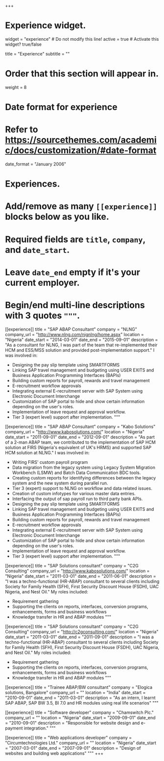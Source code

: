 +++
# Experience widget.
widget = "experience"  # Do not modify this line!
active = true  # Activate this widget? true/false

title = "Experience"
subtitle = ""

# Order that this section will appear in.
weight = 8

# Date format for experience
#   Refer to https://sourcethemes.com/academic/docs/customization/#date-format
date_format = "January 2006"

# Experiences.
#   Add/remove as many `[[experience]]` blocks below as you like.
#   Required fields are `title`, `company`, and `date_start`.
#   Leave `date_end` empty if it's your current employer.
#   Begin/end multi-line descriptions with 3 quotes `"""`.
[[experience]]
  title = "SAP ABAP Consultant"
  company = "NLNG"
  company_url = "http://www.nlng.com/nignlng/home.aspx"
  location = "Nigeria"
  date_start = "2014-03-01"
  date_end = "2015-09-01"
  description = "As a consultant for NLNG, I was part of the team that re-implemented their HCM and ESS/MSS solution and provided post-implementation support."
 I was involved in:
  * Designing the pay slip template using SMARTFORMS
  * Linking SAP travel management and budgeting using USER EXITS and Business Application Programming Interfaces (BAPIs) 
  * Building custom reports for payroll, rewards and travel management
  * E-recruitment workflow approvals
  * Integrating external E-recruitment server with SAP System using Electronic Document Interchange
  * Customization of SAP portal to hide and show certain information depending on the user's roles.
  * Implementation of leave request and approval workflow.
  * Tier 3 (expert level) support after implementation.
  """

[[experience]]
  title = "SAP ABAP Consultant"
  company = "Kabo Solutions"
  company_url = "http://www.kabosolutions.com/"
  location = "Nigeria"
  date_start = "2011-09-01"
  date_end = "2012-09-01"
  description = "As part of a 2-man ABAP team, we contributed to the implementation of SAP HCM solution at FIRS (Nigeria's equivalent of UK's HRMS) and supported SAP HCM solution at NLNG."
 I was involved in:
  *	Writing FIRS' custom payroll program
  * Data migration from the legacy system using Legacy System Migration Workbench (LSMW) and Batch Data Communication BDC tools.
  * Creating custom reports for identifying differences between the legacy system and the new system during parallel run.
  *	Tier 3 (expert) support to NLNG on workflow and data related issues.
  * Creation of custom infotypes for various master data entries.
  * Interfacing the output of sap payroll run to third party bank APIs.
  * Designing the pay slip template using SMARTFORMS
  * Linking SAP travel management and budgeting using USER EXITS and Business Application Programming Interfaces (BAPIs) 
  * Building custom reports for payroll, rewards and travel management
  * E-recruitment workflow approvals
  * Integrating external E-recruitment server with SAP System using Electronic Document Interchange
  * Customization of SAP portal to hide and show certain information depending on the user's roles.
  * Implementation of leave request and approval workflow.
  * Tier 3 (expert level) support after implementation.
  """

[[experience]]
  title = "SAP Solutions consultant"
  company = "C2G Consulting"
  company_url = "http://www.kabosolutions.com/"
  location = "Nigeria"
  date_start = "2011-03-01"
  date_end = "2011-06-01"
  description = "I was a techno-functional (HR-ABAP) consultant to several clients including Society for Family Health (SFH), First Security Discount House (FSDH), UAC Nigeria, and Nest Oil."
 My roles included:
  * Requirement gathering 
  *	Supporting the clients on reports, interfaces, conversion programs, enhancements, forms and business workflows
  * Knowledge transfer in HR and ABAP modules 
  """

[[experience]]
  title = "SAP Solutions consultant"
  company = "C2G Consulting"
  company_url = "http://c2gconsulting.com/"
  location = "Nigeria"
  date_start = "2011-03-01"
  date_end = "2011-09-01"
  description = "I was a techno-functional (HR-ABAP) consultant to several clients including Society for Family Health (SFH), First Security Discount House (FSDH), UAC Nigeria, and Nest Oil."
 My roles included:
  * Requirement gathering 
  *	Supporting the clients on reports, interfaces, conversion programs, enhancements, forms and business workflows
  * Knowledge transfer in HR and ABAP modules
  """
  
 [[experience]]
  title = "Trainee ABAP/BW consultant"
  company = "Elogica solutions, Bangalore"
  company_url = ""
  location = "India"
  date_start = "2010-09-01"
  date_end = "2011-03-01"
  description = "As an intern, I learnt SAP ABAP, SAP BW 3.5, BI 7.0 and HR modules using real life scenarios"
 """
 
 [[experience]]
  title = "Software developer"
  company = "Chamswitch Plc."
  company_url = ""
  location = "Nigeria"
  date_start = "2009-09-01"
  date_end = "2010-09-01"
  description = "Responsible for website design and e-payment integration."
 """
  
 [[experience]]
  title = "Web applications developer"
  company = "Circumtechnologies Ltd."
  company_url = ""
  location = "Nigeria"
  date_start = "2007-03-01"
  date_end = "2007-09-01"
  description = "Design of websites and building web applications"
"""
+++
